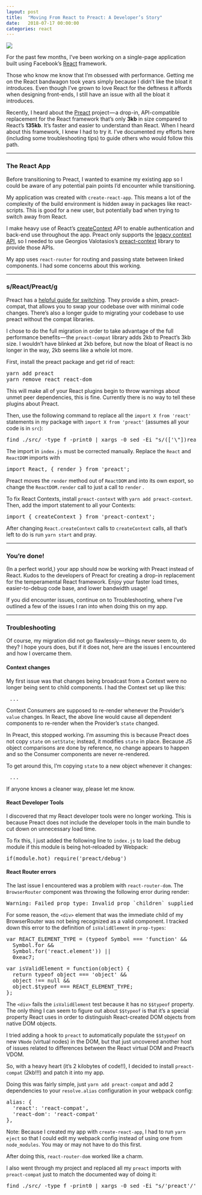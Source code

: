 ```yaml
---
layout: post
title:  "Moving From React to Preact: A Developer’s Story"
date:   2018-07-17 00:00:00
categories: react
---
```


![](https://cdn-images-1.medium.com/max/1600/1*mThPH_B2Ms7qG_nVySy3qA.gif)

For the past few months, I’ve been working on a single-page application built using Facebook’s [React](https://reactjs.org) framework.

Those who know me know that I’m obsessed with performance. Getting me on the React bandwagon took years simply because I didn’t like the bloat it introduces. Even though I’ve grown to love React for the deftness it affords when designing front-ends, I still have an issue with all the bloat it introduces.

Recently, I heard about the [Preact](https://preactjs.com/) project — a drop-in, API-compatible replacement for the React framework that’s only **3kb** in size compared to React’s **135kb**. It’s faster and easier to understand than React. When I heard about this framework, I knew I had to try it. I’ve documented my efforts here (including some troubleshooting tips) to guide others who would follow this path.

* * *

### The React App

Before transitioning to Preact, I wanted to examine my existing app so I could be aware of any potential pain points I’d encounter while transitioning.

My application was created with `create-react-app`. This means a lot of the complexity of the build environment is hidden away in packages like react-scripts. This is good for a new user, but potentially bad when trying to switch away from React.

I make heavy use of React’s [createContext](https://reactjs.org/docs/context.html#reactcreatecontext) API to enable authentication and back-end use throughout the app. Preact only supports the [legacy context API](https://reactjs.org/docs/legacy-context.html), so I needed to use Georgios Valotasios’s [preact-context](https://github.com/valotas/preact-context) library to provide those APIs.

My app uses `react-router` for routing and passing state between linked components. I had some concerns about this working.

* * *

### s/React/Preact/g

Preact has a [helpful guide for switching](https://preactjs.com/guide/switching-to-preact). They provide a shim, preact-compat, that allows you to swap your codebase over with minimal code changes. There’s also a longer guide to migrating your codebase to use preact without the compat libraries.

I chose to do the full migration in order to take advantage of the full performance benefits — the `preact-compat` library adds 2kb to Preact’s 3kb size. I wouldn’t have blinked at 2kb before, but now the bloat of React is no longer in the way, 2kb seems like a whole lot more.

First, install the preact package and get rid of react:

<pre name="5af4" id="5af4" class="graf graf--pre graf-after--p">yarn add preact
yarn remove react react-dom</pre>

This will make all of your React plugins begin to throw warnings about unmet peer dependencies, this is fine. Currently there is no way to tell these plugins about Preact.

Then, use the following command to replace all the `import X from 'react'` statements in my package with `import X from 'preact'` (assumes all your code is in `src`):

<pre name="195f" id="195f" class="graf graf--pre graf-after--p">find ./src/ -type f -print0 | xargs -0 sed -Ei "s/(['\"])react(-dom)?(['\"])/'preact'/g"</pre>

The import in `index.js` must be corrected manually. Replace the `React` and `ReactDOM` imports with

<pre name="8685" id="8685" class="graf graf--pre graf-after--p">import React, { render } from 'preact';</pre>

Preact moves the `render` method out of `ReactDOM` and into its own export, so change the `ReactDOM.render` call to just a call to `render` .

To fix React Contexts, install `preact-context` with `yarn add preact-context`. Then, add the import statement to all your Contexts:

<pre name="b94a" id="b94a" class="graf graf--pre graf-after--p">import { createContext } from 'preact-context';</pre>

After changing `React.createContext` calls to `createContext` calls, all that’s left to do is run `yarn start` and pray.

* * *

### You’re done!

(In a perfect world,) your app should now be working with Preact instead of React. Kudos to the developers of Preact for creating a drop-in replacement for the temperamental React framework. Enjoy your faster load times, easier-to-debug code base, and lower bandwidth usage!

If you did encounter issues, continue on to Troubleshooting, where I’ve outlined a few of the issues I ran into when doing this on my app.

* * *

### Troubleshooting

Of course, my migration did not go flawlessly — things never seem to, do they? I hope yours does, but if it does not, here are the issues I encountered and how I overcame them.

#### Context changes

My first issue was that changes being broadcast from a Context were no longer being sent to child components. I had the Context set up like this:

<pre name="b64f" id="b64f" class="graf graf--pre graf-after--p"><Provider value={this.state}> ... </Provider></pre>

Context Consumers are supposed to re-render whenever the Provider’s `value` changes. In React, the above line would cause all dependent components to re-render when the Provider’s `state` changed.

In Preact, this stopped working. I’m assuming this is because Preact does not copy `state` on `setState`; instead, it modifies `state` in place. Because JS object comparisons are done by reference, no change appears to happen and so the Consumer components are never re-rendered.

To get around this, I’m copying `state` to a new object whenever it changes:

<pre name="1eea" id="1eea" class="graf graf--pre graf-after--p"><Provider value={Object.assign({}, this.state)}> ... </Provider></pre>

If anyone knows a cleaner way, please let me know.

#### React Developer Tools

I discovered that my React developer tools were no longer working. This is because Preact does not include the developer tools in the main bundle to cut down on unnecessary load time.

To fix this, I just added the following line to `index.js` to load the debug module if this module is being hot-reloaded by Webpack:

<pre name="111d" id="111d" class="graf graf--pre graf-after--p">if(module.hot) require('preact/debug')</pre>

#### React Router errors

The last issue I encountered was a problem with `react-router-dom`. The `BrowserRouter` component was throwing the following error during render:

<pre name="7e89" id="7e89" class="graf graf--pre graf-after--p">Warning: Failed prop type: Invalid prop `children` supplied to `Router`, expected a ReactNode.</pre>

For some reason, the `<div>` element that was the immediate child of my BrowserRouter was not being recognized as a valid component. I tracked down this error to the definition of `isValidElement` in `prop-types`:

<pre name="f951" id="f951" class="graf graf--pre graf-after--p">var REACT_ELEMENT_TYPE = (typeof Symbol === 'function' &&
  Symbol.for &&
  Symbol.for('react.element')) ||
  0xeac7;</pre>

<pre name="4d08" id="4d08" class="graf graf--pre graf-after--pre">var isValidElement = function(object) {
  return typeof object === 'object' &&
  object !== null &&
  object.$typeof === REACT_ELEMENT_TYPE;
};</pre>

The `<div>` fails the `isValidElement` test because it has no `$$typeof` property. The only thing I can seem to figure out about `$$typeof` is that it’s a special property React uses in order to distinguish React-created DOM objects from native DOM objects.

I tried adding a hook to `preact` to automatically populate the `$$typeof` on new `VNode` (virtual nodes) in the DOM, but that just uncovered another host of issues related to differences between the React virtual DOM and Preact’s VDOM.

So, with a heavy heart (it’s 2 kilobytes of code!!), I decided to install `preact-compat` (2kb!!!) and patch it into my app.

Doing this was fairly simple, just `yarn add preact-compat` and add 2 dependencies to your `resolve.alias` configuration in your webpack config:

<pre name="8d73" id="8d73" class="graf graf--pre graf-after--p">alias: {
  'react': 'react-compat',
  'react-dom': 'react-compat'
},</pre>

Note: Because I created my app with `create-react-app`, I had to run `yarn eject` so that I could edit my webpack config instead of using one from `node_modules`. You may or may not have to do this first.

After doing this, `react-router-dom` worked like a charm.

I also went through my project and replaced all my `preact` imports with `preact-compat` just to match the documented way of doing it:

<pre name="ce78" id="ce78" class="graf graf--pre graf-after--p graf--trailing">find ./src/ -type f -print0 | xargs -0 sed -Ei "s/'preact'/'preact-compat'/g"</pre>